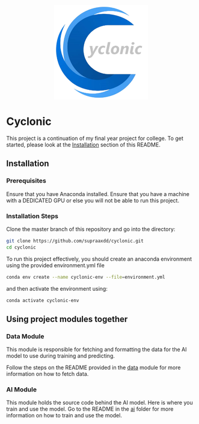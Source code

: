 <div align="center">
    <img width="250" height="250" src="./assets/Cyclonic_Logo.png">
</div>

# Cyclonic
This project is a continuation of my final year project for college.
To get started, please look at the [Installation](##Installation) section of this README. 

## Installation

### Prerequisites
Ensure that you have Anaconda installed.
Ensure that you have a machine with a DEDICATED GPU or else you will not be able to run this project.

### Installation Steps
Clone the master branch of this repository and go into the directory:

```bash
git clone https://github.com/supraaxdd/cyclonic.git
cd cyclonic
```

To run this project effectively, you should create an anaconda environment using the provided environment.yml file

```bash
conda env create --name cyclonic-env --file=environment.yml
```

and then activate the environment using:

```bash
conda activate cyclonic-env
```

## Using project modules together

### Data Module
This module is responsible for fetching and formatting the data for the AI model to use during training and predicting. 

Follow the steps on the README provided in the [data](https://github.com/supraaxdd/cyclonic/tree/master/data) module for more information on how to fetch data.

### AI Module
This module holds the source code behind the AI model. Here is where you train and use the model. Go to the README in the [ai](https://github.com/supraaxdd/cyclonic/tree/master/ai) folder for more information on how to train and use the model.